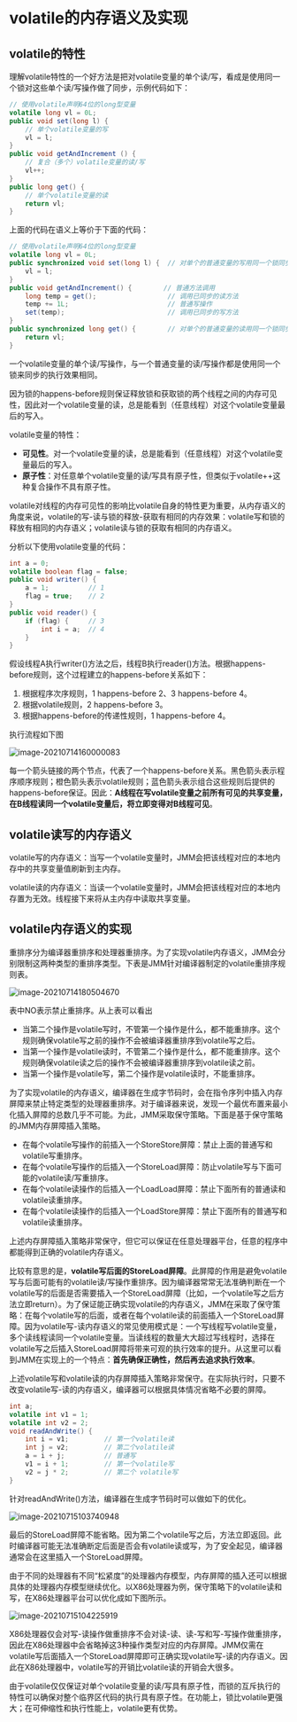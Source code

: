 # volatile的内存语义及实现

## volatile的特性

理解volatile特性的一个好方法是把对volatile变量的单个读/写，看成是使用同一个锁对这些单个读/写操作做了同步，示例代码如下：

```java
// 使用volatile声明64位的long型变量
volatile long vl = 0L;                  
public void set(long l) {
    // 单个volatile变量的写
    vl = l;                            
}
public void getAndIncrement () {
    // 复合（多个）volatile变量的读/写
    vl++;                               
}
public long get() {
    // 单个volatile变量的读
    return vl;
}
```

上面的代码在语义上等价于下面的代码：

```java
// 使用volatile声明64位的long型变量
volatile long vl = 0L;                  
public synchronized void set(long l) {  // 对单个的普通变量的写用同一个锁同步
    vl = l;
}
public void getAndIncrement() {        // 普通方法调用
    long temp = get();                  // 调用已同步的读方法
    temp += 1L;                         // 普通写操作
    set(temp);                          // 调用已同步的写方法
}
public synchronized long get() {        // 对单个的普通变量的读用同一个锁同步
    return vl;
}
```

一个volatile变量的单个读/写操作，与一个普通变量的读/写操作都是使用同一个锁来同步的执行效果相同。

因为锁的happens-before规则保证释放锁和获取锁的两个线程之间的内存可见性，因此对一个volatile变量的读，总是能看到（任意线程）对这个volatile变量最后的写入。

volatile变量的特性：

* **可见性**。对一个volatile变量的读，总是能看到（任意线程）对这个volatile变量最后的写入。
* **原子性**：对任意单个volatile变量的读/写具有原子性，但类似于volatile++这种复合操作不具有原子性。

volatile对线程的内存可见性的影响比volatile自身的特性更为重要，从内存语义的角度来说，volatile的写-读与锁的释放-获取有相同的内存效果：volatile写和锁的释放有相同的内存语义；volatile读与锁的获取有相同的内存语义。

分析以下使用volatile变量的代码：

```java
int a = 0;
volatile boolean flag = false;
public void writer() {
    a = 1;          // 1
    flag = true;    // 2
}
public void reader() {
    if (flag) {     // 3
        int i = a;  // 4
    }
}
```

假设线程A执行writer()方法之后，线程B执行reader()方法。根据happens-before规则，这个过程建立的happens-before关系如下：

1. 根据程序次序规则，1 happens-before 2、3 happens-before 4。
2. 根据volatile规则，2 happens-before 3。
3. 根据happens-before的传递性规则，1 happens-before 4。

执行流程如下图

<img src="https://raw.githubusercontent.com/renjiema/images/main/blogs/20210714175326.png" alt="image-20210714160000083"  />

每一个箭头链接的两个节点，代表了一个happens-before关系。黑色箭头表示程序顺序规则；橙色箭头表示volatile规则；蓝色箭头表示组合这些规则后提供的happens-before保证。因此：**A线程在写volatile变量之前所有可见的共享变量，在B线程读同一个volatile变量后，将立即变得对B线程可见**。

## volatile读写的内存语义

volatile写的内存语义：当写一个volatile变量时，JMM会把该线程对应的本地内存中的共享变量值刷新到主内存。

volatile读的内存语义：当读一个volatile变量时，JMM会把该线程对应的本地内存置为无效。线程接下来将从主内存中读取共享变量。

## volatile内存语义的实现

重排序分为编译器重排序和处理器重排序。为了实现volatile内存语义，JMM会分别限制这两种类型的重排序类型。下表是JMM针对编译器制定的volatile重排序规则表。

![image-20210714180504670](https://raw.githubusercontent.com/renjiema/images/main/blogs/20210714180508.png)

表中NO表示禁止重排序。从上表可以看出

* 当第二个操作是volatile写时，不管第一个操作是什么，都不能重排序。这个规则确保volatile写之前的操作不会被编译器重排序到volatile写之后。
* 当第一个操作是volatile读时，不管第二个操作是什么，都不能重排序。这个规则确保volatile读之后的操作不会被编译器重排序到volatile读之前。
* 当第一个操作是volatile写，第二个操作是volatile读时，不能重排序。

为了实现volatile的内存语义，编译器在生成字节码时，会在指令序列中插入内存屏障来禁止特定类型的处理器重排序。对于编译器来说，发现一个最优布置来最小化插入屏障的总数几乎不可能。为此，JMM采取保守策略。下面是基于保守策略的JMM内存屏障插入策略。

* 在每个volatile写操作的前插入一个StoreStore屏障：禁止上面的普通写和volatile写重排序。
* 在每个volatile写操作的后插入一个StoreLoad屏障：防止volatile写与下面可能的volatile读/写重排序。
* 在每个volatile读操作的后插入一个LoadLoad屏障：禁止下面所有的普通读和volatile读重排序。
* 在每个volatile读操作的后插入一个LoadStore屏障：禁止下面所有的普通写和volatile读重排序。

上述内存屏障插入策略非常保守，但它可以保证在任意处理器平台，任意的程序中都能得到正确的volatile内存语义。

比较有意思的是，**volatile写后面的StoreLoad屏障**。此屏障的作用是避免volatile写与后面可能有的volatile读/写操作重排序。因为编译器常常无法准确判断在一个volatile写的后面是否需要插入一个StoreLoad屏障（比如，一个volatile写之后方法立即return）。为了保证能正确实现volatile的内存语义，JMM在采取了保守策略：在每个volatile写的后面，或者在每个volatile读的前面插入一个StoreLoad屏障。因为volatile写-读内存语义的常见使用模式是：一个写线程写volatile变量，多个读线程读同一个volatile变量。当读线程的数量大大超过写线程时，选择在volatile写之后插入StoreLoad屏障将带来可观的执行效率的提升。从这里可以看到JMM在实现上的一个特点：**首先确保正确性，然后再去追求执行效率**。

上述volatile写和volatile读的内存屏障插入策略非常保守。在实际执行时，只要不改变volatile写-读的内存语义，编译器可以根据具体情况省略不必要的屏障。

```java
int a;
volatile int v1 = 1;
volatile int v2 = 2;
void readAndWrite() {
    int i = v1;         // 第一个volatile读
    int j = v2;         // 第二个volatile读
    a = i + j;          // 普通写
    v1 = i + 1;         // 第一个volatile写
    v2 = j * 2;         // 第二个 volatile写
}
```

针对readAndWrite()方法，编译器在生成字节码时可以做如下的优化。

![image-20210715103740948](https://raw.githubusercontent.com/renjiema/images/main/blogs/20210715103753.png)

最后的StoreLoad屏障不能省略。因为第二个volatile写之后，方法立即返回。此时编译器可能无法准确断定后面是否会有volatile读或写，为了安全起见，编译器通常会在这里插入一个StoreLoad屏障。

由于不同的处理器有不同“松紧度”的处理器内存模型，内存屏障的插入还可以根据具体的处理器内存模型继续优化。以X86处理器为例，保守策略下的volatile读和写，在X86处理器平台可以优化成如下图所示。

![image-20210715104225919](https://raw.githubusercontent.com/renjiema/images/main/blogs/20210715104230.png)

X86处理器仅会对写-读操作做重排序不会对读-读、读-写和写-写操作做重排序，因此在X86处理器中会省略掉这3种操作类型对应的内存屏障。JMM仅需在volatile写后面插入一个StoreLoad屏障即可正确实现volatile写-读的内存语义。因此在X86处理器中，volatile写的开销比volatile读的开销会大很多。

由于volatile仅仅保证对单个volatile变量的读/写具有原子性，而锁的互斥执行的特性可以确保对整个临界区代码的执行具有原子性。在功能上，锁比volatile更强大；在可伸缩性和执行性能上，volatile更有优势。

